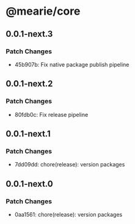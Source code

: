 # @mearie/core

## 0.0.1-next.3

### Patch Changes

- 45b907b: Fix native package publish pipeline

## 0.0.1-next.2

### Patch Changes

- 80fdb0c: Fix release pipeline

## 0.0.1-next.1

### Patch Changes

- 7dd09dd: chore(release): version packages

## 0.0.1-next.0

### Patch Changes

- 0aa1561: chore(release): version packages
